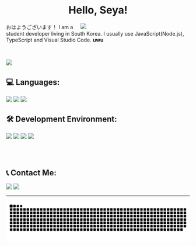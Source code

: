 <center><h1>Hello, Seya!</h1></center>

<a href="https://nodejs.org"><img src="https://raw.githubusercontent.com/SeyaWhy/README.MD/main/0f89e155d73badb31f8fddf5225be8b1baa5f225c4652f6306f156a78f3bbadc.png" width="300" align="right"></a>

<p>おはようございます！ I am a student developer living in South Korea. I usually use JavaScript(Node.js), TypeScript and Visual Studio Code. <strong>uwu</strong></p>

<br>

<a href="https://open.spotify.com/artist/2yzcoSqo3ZOCguk7T0Msa9"><img src="https://img.shields.io/badge/-Mitsukiyo's song that I listen to when I coding.-000000?style=flat&logo=spotify"/></a>

<h2><strong>💻 Languages: </strong></h2>
<a href="https://developer.mozilla.org/en/docs/Web/JavaScript"><img src="https://img.shields.io/badge/-JavaScript-BD9800?style=flat&logo=javascript"/></a>
<a href="https://www.typescriptlang.org/"><img src="https://img.shields.io/badge/-TypeScript-235A97?style=flat&logo=typescript"/></a>
<a href="https://www.python.org/"><img src="https://img.shields.io/badge/-Python-275277?style=flat&logo=python"/></a>

<h2><strong>🛠️ Development Environment: </strong></h2>
<a href="https://www.microsoft.com/ko-kr/software-download/windows11"><img src="https://img.shields.io/badge/-Windows-042571?style=flat&logo=windows"/></a>
<a href="https://code.visualstudio.com/"><img src="https://img.shields.io/badge/-Visual Studio Code-213c60?style=flat&logo=visualstudiocode"/></a>
<a href="https://git-scm.com"><img src="https://img.shields.io/badge/-Git-EAE9E1?style=flat&logo=git"/></a>
<a href="https://nodejs.org/"><img src="https://img.shields.io/badge/-Node.js-4a7558?style=flat&logo=node.js"/></a>

<br><br>

<h2><strong>📞 Contact Me: </strong></h2>
<a href="https://twitter.com/SeyaWhy"><img src="https://img.shields.io/badge/-SeyaWhy-000000?style=flat&logo=twitter"/></a>
<a href="https://discordapp.com/users/585019634835783700"><img src="https://img.shields.io/badge/-SeyaWhy%230001-000000?style=flat&logo=discord"/></a>

<hr style="width:100%;text-align:left;margin-left:0">

<a href="https://github.com/SeyaWhy">
    <center><img src="https://github.com/SeyaWhy/SeyaWhy/blob/snake/snake.svg" alt="snake"/></center>
</a>

<!--
just a second!

How to Snake Contribution Graph?
-> How_To_Snake_Contribution_Graph.md
-->

